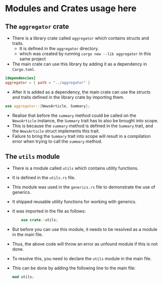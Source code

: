 # Modules and Crates usage here

## The `aggregator` crate
- There is a library crate called `aggregator` which contains structs and traits.
  - It is defined in the `aggregator` directory.
  - which was created by running `cargo new --lib aggregator` in this same project
- The main crate can use this library by adding it as a dependency in `Cargo.toml`.
```toml
[dependencies]
aggregator = { path = "../aggregator" }
```

- After it is added as a dependency, the main crate can use the structs and traits defined in the library crate by importing them.
```rust
use aggregator::{NewsArticle, Summary};
```
   - Realise that before the `summary` method could be called on the `NewsArticle` instance,
   the `Summary` trait has to also be brought into scope.
   - This is because the `summary` method is defined in the `Summary` trait, and the `NewsArticle` struct implements this trait.
   - Failure to bring the `Summary` trait into scope will result in a compilation error when trying to call the `summary` method.

## The `utils` module
- There is a module called `utils` which contains utility functions.
- It is defined in the `utils.rs` file.
- This module was used in the `generics.rs` file to demonstrate the use of generics.
- It shipped reusable utility functions for working with generics.
- It was imported in the file as follows:
    ```rust
        use crate::utils;
    ```
- But before you can use this module, it needs to be resolved as a module in the main file.
- Thus, the above code will throw an error as unfound module if this is not done.

- To resolve this, you need to declare the `utils` module in the main file.
- This can be done by adding the following line to the main file:
    ```rust
    mod utils;
    ```
